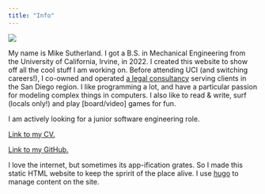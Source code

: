 ```yaml
---
title: "Info"
---
```

<img class="pct30 centered" src="/img/mike.jpg">

My name is Mike Sutherland. I got a B.S. in Mechanical Engineering from the University of California, Irvine, in 2022. I created this website to show off all the cool stuff I am working on. Before attending UCI (and switching careers!), I co-owned and operated [a legal consultancy](http://ajlmedia.com) serving clients in the San Diego region. I like programming a lot, and have a particular passion for modeling complex things in computers. I also like to read & write, surf (locals only!) and play [board/video] games for fun.

I am actively looking for a junior software engineering role.

[Link to my CV.](/mike_sutherland_cv.pdf)

[Link to my GitHub.](https://github.com/rland93)

I love the internet, but sometimes its app-ification grates. So I made this static HTML website to keep the spririt of the place alive. I use [hugo](http://gohugo.io) to manage content on the site.